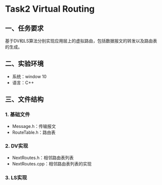 # Task2 Virtual Routing

## 一、任务要求

基于DV和LS算法分别实现应用层上的虚拟路由，包括数据报文的转发以及路由表的生成。

## 二、实验环境

+ 系统：window 10
+ 语言：C++

## 三、文件结构

### 1. 基础文件

+ Message.h：传输报文
+ RouteTable.h：路由表

### 2. DV实现

+ NextRoutes.h：相邻路由表列表
+ NextRoutes.cpp：相邻路由表列表的实现

### 3. LS实现